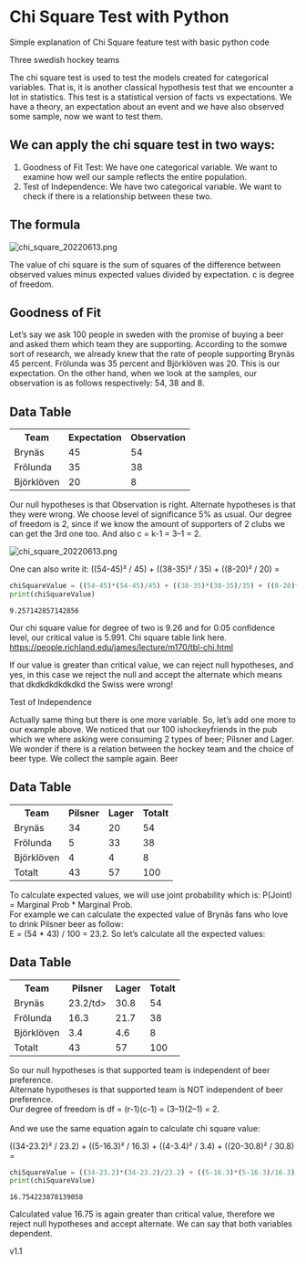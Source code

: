 # Chi Square Test with Python

Simple explanation of Chi Square feature test with basic python code

Three swedish hockey teams

The chi square test is used to test the models created for categorical variables. That is, it is another classical hypothesis test that we encounter a lot in statistics. This test is a statistical version of facts vs expectations. We have a theory, an expectation about an event and we have also observed some sample, now we want to test them.

## We can apply the chi square test in two ways:

1. Goodness of Fit Test: We have one categorical variable. We want to examine how well our sample reflects the entire population.
2. Test of Independence: We have two categorical variable. We want to check if there is a relationship between these two.

## The formula
![chi_square_20220613.png](attachment:583c5f10-6b7b-4507-9618-826c80902127.png)

The value of chi square is the sum of squares of the difference between observed values minus expected values divided by expectation. c is degree of freedom.

## Goodness of Fit

Let’s say we ask 100 people in sweden with the promise of buying a beer and asked them which team they are supporting. According to the somwe sort of research, we already knew that the rate of people supporting Brynäs 45 percent.  Frölunda was 35 percent and Björklöven was 20. This is our expectation. On the other hand, when we look at the samples, our observation is as follows respectively: 54, 38 and 8.

<h2>Data Table</h2>

<table>
  <tr>
    <th>Team</th>
    <th>Expectation</th>
    <th> Observation</th>
  </tr>
  <tr>
    <td>Brynäs</td>
    <td>45</td>
    <td>54</td>
  </tr>
  <tr>
    <td>Frölunda</td>
    <td>35</td>
    <td>38</td>
  </tr>
  <tr>
    <td>Björklöven</td>
    <td>20</td>
    <td>8</td>
  </tr>
  </table>

Our null hypotheses is that Observation is right. Alternate hypotheses is that they were wrong. We choose level of significance 5% as usual. 
Our degree of freedom is 2, since if we know the amount of supporters of 2 clubs we can get the 3rd one too. And also c = k-1 = 3–1 = 2.


![chi_square_20220613.png](attachment:55cecaf0-6c52-4699-b11b-0173ee3f7b9a.png)

One can also write it: ((54-45)² / 45) + ((38-35)² / 35) + ((8-20)² / 20) = 


```python
chiSquareValue = ((54-45)*(54-45)/45) + ((38-35)*(38-35)/35) + ((8-20)*(8-20)/20)
print(chiSquareValue)
```

    9.257142857142856


Our chi square value for degree of two is 9.26 and for 0.05 confidence level, our critical value is 5.991. Chi square table link here. 
https://people.richland.edu/james/lecture/m170/tbl-chi.html

If our value is greater than critical value, we can reject null hypotheses, and yes, in this case we reject the null and accept the alternate which means that dkdkdkdkdkdkd   the Swiss were wrong!

Test of Independence

Actually same thing but there is one more variable. So, let’s add one more to our example above. We noticed that our 100 ishockeyfriends in the pub which we where asking were consuming 2 types of beer; Pilsner and Lager. We wonder if there is a relation between the hockey team and the choice of beer type. We collect the sample again.
Beer


<h2>Data Table</h2>

<table>
  <tr>
    <th>Team</th>
    <th>Pilsner</th>
    <th>Lager</th>
      <th>Totalt</th>
  </tr>
  <tr>
    <td>Brynäs</td>
    <td>34</td>
    <td>20</td>
    <td>54</td>
  </tr>
  <tr>
    <td>Frölunda</td>
    <td>5</td>
    <td>33</td>
    <td>38</td>
  </tr>
  <tr>
    <td>Björklöven</td>
    <td>4</td>
    <td>4</td>
    <td>8</td>
  </tr>
    
  <tr>
    <td>Totalt</td>
    <td>43</td>
    <td>57</td>
    <td>100</td>
  </tr>
</table>

To calculate expected values, we will use joint probability which is: P(Joint) = Marginal Prob * Marginal Prob. 
<br>
For example we can calculate the expected value of Brynäs fans who love to drink Pilsner beer as follow:
<br>
E = (54 * 43) / 100 = 23.2. So let’s calculate all the expected values:

<h2>Data Table</h2>

<table>
  <tr>
    <th>Team</th>
    <th>Pilsner</th>
    <th>Lager</th>
      <th>Totalt</th>
  </tr>
  <tr>
    <td>Brynäs</td>
    <td>23.2/td>
    <td>30.8</td>
    <td>54</td>
  </tr>
  <tr>
    <td>Frölunda</td>
    <td>16.3</td>
    <td>21.7</td>
    <td>38</td>
  </tr>
  <tr>
    <td>Björklöven</td>
    <td>3.4</td>
    <td>4.6</td>
    <td>8</td>
  </tr>
    
  <tr>
    <td>Totalt</td>
    <td>43</td>
    <td>57</td>
    <td>100</td>
  </tr>
</table>

So our null hypotheses is that supported team is independent of beer preference. 
<br>Alternate hypotheses is that supported team is NOT independent of beer preference. 
<br>
Our degree of freedom is df = (r-1)(c-1) = (3–1)(2–1) = 2. 
<br>
<br>
And we use the same equation again to calculate chi square value:

((34-23.2)² / 23.2) + ((5-16.3)² / 16.3) + ((4-3.4)² / 3.4) + ((20-30.8)² / 30.8) = 


```python
chiSquareValue = ((34-23.2)*(34-23.2)/23.2) + ((5-16.3)*(5-16.3)/16.3) + ((4-3.4)*(4-3.4)/3.4) + ((20-30.8)*(20-30.8)/30.8)
print(chiSquareValue)
```

    16.754223878139058


Calculated value 16.75 is again greater than critical value, therefore we reject null hypotheses and accept alternate. We can say that both variables dependent.






v1.1
